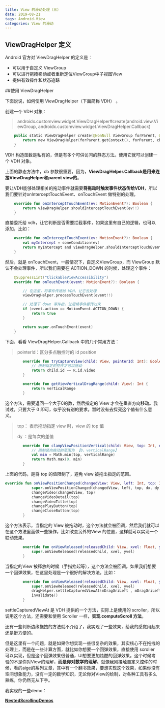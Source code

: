 ```yaml
---
title: View 的滑动处理（三）
date: 2019-08-21
tags: Android-View
categories: View 的滑动
---
```



## ViewDragHelper 定义

Android 官方对 ViewDragHelper 的定义是：

- 可以用于自定义 ViewGroup
- 可以进行拖拽移动或者重新定位ViewGroup中子视图View
- 提供有效操作和状态追踪



##使用 ViewDragHelper

下面说说，如何使用 ViewDragHelper（下面简称 VDH） 。



创建一个 VDH 对象：

> androidx.customview.widget.ViewDragHelper#create(android.view.ViewGroup, androidx.customview.widget.ViewDragHelper.Callback)

```kotlin
    public static ViewDragHelper create(@NonNull ViewGroup forParent, @NonNull Callback cb) {
        return new ViewDragHelper(forParent.getContext(), forParent, cb);
    }
```

VDH 构造函数是私有的，但是有多个可供访问的静态方法。使用它就可以创建一个 VDH 对象。

上面的静态方法中，cb 参数很重要，因为，**ViewDragHelper.Callback是用来连接ViewDragHelper和parent view的**。



要让VDH能够处理相关的拖动事件就需要**将拖动时触发事件状态传给VDH**，所以我们要针对onInterceptTouchEvent、onTouchEvent 做特别的处理。

```kotlin
    override fun onInterceptTouchEvent(ev: MotionEvent?): Boolean {
        return viewDragHelper.shouldInterceptTouchEvent(ev!!)
    }
```

直接委托给 vdh，让它判断是否需要拦截事件，如果这里有自己的逻辑，也可以添加，比如：

```kotlin
    override fun onInterceptTouchEvent(ev: MotionEvent?): Boolean {
        val myIntercept = someCondition(ev)
        return myIntercept and viewDragHelper.shouldInterceptTouchEvent(ev!!)
    }
```

然后，就是 onTouchEvent，一般情况下，自定义ViewGroup，而 ViewGroup 默认不会处理事件，所以我们需要在 ACTION_DOWN 的时候，处理这个事件：

```kotlin
    @SuppressLint("ClickableViewAccessibility")
    override fun onTouchEvent(event: MotionEvent?): Boolean {

        // 在这里，将事件传递给 VDH，让它去处理
        viewDragHelper.processTouchEvent(event!!)

        // 处理下 down 事件按，让后续事件都传过来
        if (event.action == MotionEvent.ACTION_DOWN) {
            return true
        }

        return super.onTouchEvent(event)
    }
```



下面，看看 ViewDragHelper.Callback 中的几个常用方法：

> pointerId：区分多点触控时的 id position

```kotlin
        override fun tryCaptureView(child: View, pointerId: Int): Boolean {
            // 限制指定的控件才可以拖动
            return child.id == R.id.video
        }
```



```kotlin
        override fun getViewVerticalDragRange(child: View): Int {
            return verticalRange
        }
```

这个方法，需要返回一个大于0的数，然后指定的 View 才会在垂直方向移动。我试过，只要大于 0 即可，似乎没有别的要求。暂时没有去探究这个值有什么意义。



> top： 表示拖动指定 view 时，view 的 top 值
>
> dy ：是每次的差值

```kotlin
        override fun clampViewPositionVertical(child: View, top: Int, dy: Int): Int {
            // 限制竖向拖动的范围为 【0，verticalRange】
            val min = Math.min(top, verticalRange)
            return Math.max(0, min)
        }
```

上面的代码，是将 top 的值限制了，避免 view 被拖出指定的范围。



```kotlin
override fun onViewPositionChanged(changedView: View, left: Int, top: Int, dx: Int, dy: Int) {
            super.onViewPositionChanged(changedView, left, top, dx, dy)
            changeVideo(changedView, top)
            changeVideoDetail(top)
            changeVideoTitle(top)
            changePlayButton(top)
            changeCloseButton(top)
        }
```

这个方法表示，当指定的 View 被拖动时，这个方法就会被回调，然后我们就可以在这个方法里面做一些操作，比如改变另外的View 的位置，这样就可以实现一个联动效果。



```kotlin
        override fun onViewReleased(releasedChild: View, xvel: Float, yvel: Float) {
            super.onViewReleased(releasedChild, xvel, yvel)
        }
```

当指定的View 被释放的时候（手指抬起等），这个方法会被回调。如果我们想要一个回弹效果，在这里处理是一个很好的解决方法。比如：

```kotlin
        override fun onViewReleased(releasedChild: View, xvel: Float, yvel: Float) {
            super.onViewReleased(releasedChild, xvel, yvel)
            dragHelper.settleCapturedViewAt(mDragOriLeft , mDragOriLeft)
            invalidate()
        }
```

settleCapturedViewAt 是 VDH 提供的一个方法，实际上是使用的 scroller，所以调用这个方法，还需要和使用 Scroller 一样，**实现 computeScroll 方法**。



还有一些判断边缘拖拽的方法就不介绍了，我实现了一些效果，给我的感觉用起来还是挺方便的。

但是这里有一个问题，就是如果你想实现一些很复杂的效果，其实核心不在拖拽的处理上，而是在一些计算方面，就比如你想要一个回弹效果，直接使用 scroller 可以实现，但是这个回弹效果很普通，UI想要更加炫酷的回弹效果。这个时候考验的不是你对View的理解，**而是你对数学的理解**。就像我刚接触自定义控件的时候，看的aige的系列文章，其中有一个翻书效果，要想实现这个效果，如果你没有空间想象能力，没有一定的数学知识，无论你对View的绘制，对各种工具有多么熟练，你仍然无从下手。



我实现的一些demo：

[**NestedScrollingDemos**](<https://github.com/aprz512/NestedScrollingDemos>)

